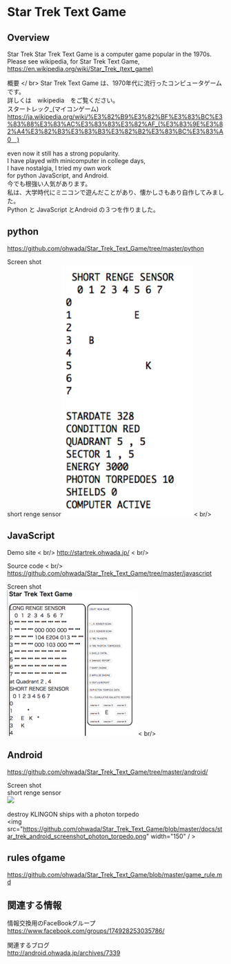# Star Trek Text Game

## Overview <br/>
Star Trek Star Trek Text Game is a computer game popular in the 1970s. <br/>
Please see wikipedia, for Star Trek Text Game, <br/>
https://en.wikipedia.org/wiki/Star_Trek_(text_game) <br/>

 概要 </ br>
 Star Trek Text Game は、1970年代に流行ったコンピュータゲームです。<br/>
詳しくは　wikipedia　をご覧ください。<br/>
スタートレック_(マイコンゲーム) <br/>
https://ja.wikipedia.org/wiki/%E3%82%B9%E3%82%BF%E3%83%BC%E3%83%88%E3%83%AC%E3%83%83%E3%82%AF_(%E3%83%9E%E3%82%A4%E3%82%B3%E3%83%B3%E3%82%B2%E3%83%BC%E3%83%A0　) <br/>

even now it still has a strong popularity. <br/>
I have played with minicomputer in college days,  <br/>
I have nostalgia, I tried my own work <br/>
for python JavaScript, and Android. <br/>
今でも根強い人気があります。<br/>
私は、大学時代にミニコンで遊んだことがあり、懐かしさもあり自作してみました。<br/>
Python と JavaScript とAndroid の３つを作りました。<br/>

## python <br/>
https://github.com/ohwada/Star_Trek_Text_Game/tree/master/python <br/>

Screen shot <br/>
short renge sensor
<img src="https://github.com/ohwada/Star_Trek_Text_Game/blob/master/python/docs/screenshot_python_short_sensor.png" width="300" />  < br/>

## JavaScript <br/>

Demo site < br/>
http://startrek.ohwada.jp/ < br/>

Source code < br/>
https://github.com/ohwada/Star_Trek_Text_Game/tree/master/javascript <br/>

Screen shot <br/>
<img src="https://github.com/ohwada/Star_Trek_Text_Game/blob/master/javascript/docs/screenshot_javascript.png" width="300" />  < br/>

## Android <br/>
https://github.com/ohwada/Star_Trek_Text_Game/tree/master/android/ <br/>

Screen shot <br/>
short renge sensor <br/>
<img src="https://github.com/ohwada/Star_Trek_Text_Game/blob/master/docs/star_trek_android_screenshot_lshort_renge_sensor.png" width="150"  /> <br/>

destroy KLINGON ships with a photon torpedo <br/>
<img src="https://github.com/ohwada/Star_Trek_Text_Game/blob/master/docs/star_trek_android_screenshot_photon_torpedo.png" width="150"  / > <br/>

## rules ofgame
https://github.com/ohwada/Star_Trek_Text_Game/blob/master/game_rule.md <br/>

## 関連する情報 <br/>
情報交換用のFaceBookグループ <br/>
https://www.facebook.com/groups/174928253035786/

関連するブログ <br/>
http://android.ohwada.jp/archives/7339



